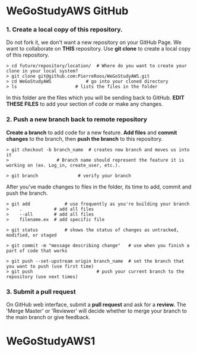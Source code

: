 # WeGoStudyAWS GitHub

### 1. Create a local copy of this repository. 
Do not fork it, we don't want a new repository on your GitHub Page. We want to collaborate on **THIS** repository. Use **git clone** to create a local copy of this repository.
	
	> cd future/repository/location/  # Where do you want to create your clone in your local system?
	> git clone git@github.com:PierreRoos/WeGoStudyAWS.git  
	> cd WeGoStudyAWS	          # go into your cloned directory
	> ls			          # lists the files in the folder

In this folder are the files which you will be sending back to GitHub. **EDIT THESE FILES** to add your section of code or make any changes.

### 2. Push a new branch back to remote repository
**Create a branch** to add code for a new feature. **Add files** and **commit changes** to the branch, then **push the branch** to this repository.
	
	> git checkout -b branch_name  # creates new branch and moves us into it  
	> 			       # Branch name should represent the feature it is working on (ex. Log_in, create_user, etc.).  

	> git branch  		       # verify your branch  


After you've made changes to files in the folder, its time to add, commit and push the branch.
	
	> git add             # use frequently as you're building your branch
	> 	 .            # add all files 
	>	 --all        # add all files
	>	 filename.ex  # add specific file
	
	> git status	      # shows the status of changes as untracked, modified, or staged
	
	> git commit -m "message describing change"   # use when you finish a part of code that works 
	
	> git push --set-upstream origin branch_name  # set the branch that you want to push (use first time)
	> git push  				      # push your current branch to the repository (use next times)
		

### 3. Submit a pull request
On GitHub web interface, submit a **pull request** and ask for a **review.** The 'Merge Master' or 'Reviewer' will decide whether to merge your branch to the main branch or give feedback.



# WeGoStudyAWS1
